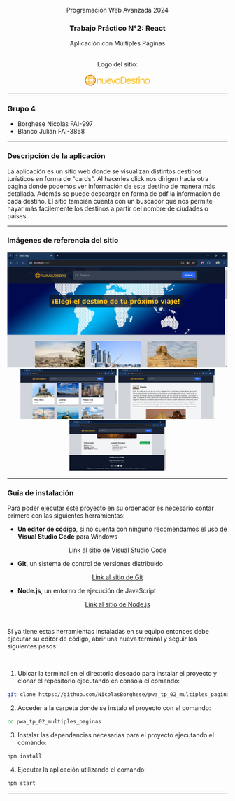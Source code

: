 <div align="center">

Programación Web Avanzada 2024

<h3>Trabajo Práctico N°2: React</h3>
Aplicación con Múltiples Páginas
<br><br>

Logo del sitio:

<img src="public/assets/logoNuevoDestino1.png" width="30%" alt="Logo del sitio"/>

<br>

</div>

---

<h3>Grupo 4</h3>

-   Borghese Nicolás FAI-997
-   Blanco Julián FAI-3858

---

<h3>Descripción de la aplicación</h3>

La aplicación es un sitio web donde se visualizan distintos destinos turísticos en forma de "cards". Al hacerles click nos dirigen hacia otra página donde podemos ver información de este destino de manera más detallada. Además se puede descargar en forma de pdf la información de cada destino. El sitio también cuenta con un buscador que nos permite hayar más facilemente los destinos a partir del nombre de ciudades o paises.

---
<h3>Imágenes de referencia del sitio</h3>

<img src="public/assets/vistaProyecto01.png" alt="Imagen de referencia 01"/>

<div align="center">
  <img src="public/assets/vistaProyecto02.png" width="220" alt="Imagen de referencia 02">
  <img src="public/assets/vistaProyecto03.png" width="220" alt="Imagen de referencia 03">
  <img src="public/assets/vistaProyecto04.png" width="220" alt="Imagen de referencia 04">
</div>

---
<h3>Guía de instalación</h3>

Para poder ejecutar este proyecto en su ordenador es necesario contar primero con las siguientes herramientas:

- <b>Un editor de código</b>, si no cuenta con ninguno recomendamos el uso de <b>Visual Studio Code</b> para Windows

<div align="center">

[Link al sitio de Visual Studio Code](https://code.visualstudio.com/)

</div>

- <b>Git</b>, un sistema de control de versiones distribuido

<div align="center">

[Link al sitio de Git](https://git-scm.com/)

</div>

- <b>Node.js</b>, un entorno de ejecución de JavaScript

<div align="center">

[Link al sitio de Node.js](https://nodejs.org/en)

</div>

<br>

Si ya tiene estas herramientas instaladas en su equipo entonces debe ejecutar su editor de código, abrir una nueva terminal y seguir los siguientes pasos:

<br>

1. Ubicar la terminal en el directorio deseado para instalar el proyecto y clonar el repositorio ejecutando en consola el comando:

```bash
git clone https://github.com/NicolasBorghese/pwa_tp_02_multiples_paginas.git
```
2. Acceder a la carpeta donde se instalo el proyecto con el comando:

```bash
cd pwa_tp_02_multiples_paginas
```
3. Instalar las dependencias necesarias para el proyecto ejecutando el comando:

```bash
npm install
```

4. Ejecutar la aplicación utilizando el comando:

```bash
npm start
```

---
